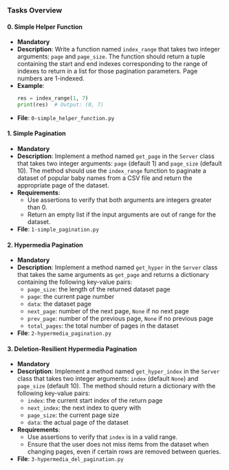 ### Tasks Overview

#### 0. Simple Helper Function
- **Mandatory**
- **Description**: Write a function named `index_range` that takes two integer arguments: `page` and `page_size`. The function should return a tuple containing the start and end indexes corresponding to the range of indexes to return in a list for those pagination parameters. Page numbers are 1-indexed.
- **Example**:
  ```python
  res = index_range(1, 7)
  print(res)  # Output: (0, 7)
  ```
- **File**: `0-simple_helper_function.py`

#### 1. Simple Pagination
- **Mandatory**
- **Description**: Implement a method named `get_page` in the `Server` class that takes two integer arguments: `page` (default 1) and `page_size` (default 10). The method should use the `index_range` function to paginate a dataset of popular baby names from a CSV file and return the appropriate page of the dataset.
- **Requirements**:
  - Use assertions to verify that both arguments are integers greater than 0.
  - Return an empty list if the input arguments are out of range for the dataset.
- **File**: `1-simple_pagination.py`

#### 2. Hypermedia Pagination
- **Mandatory**
- **Description**: Implement a method named `get_hyper` in the `Server` class that takes the same arguments as `get_page` and returns a dictionary containing the following key-value pairs:
  - `page_size`: the length of the returned dataset page
  - `page`: the current page number
  - `data`: the dataset page
  - `next_page`: number of the next page, `None` if no next page
  - `prev_page`: number of the previous page, `None` if no previous page
  - `total_pages`: the total number of pages in the dataset
- **File**: `2-hypermedia_pagination.py`

#### 3. Deletion-Resilient Hypermedia Pagination
- **Mandatory**
- **Description**: Implement a method named `get_hyper_index` in the `Server` class that takes two integer arguments: `index` (default `None`) and `page_size` (default 10). The method should return a dictionary with the following key-value pairs:
  - `index`: the current start index of the return page
  - `next_index`: the next index to query with
  - `page_size`: the current page size
  - `data`: the actual page of the dataset
- **Requirements**:
  - Use assertions to verify that `index` is in a valid range.
  - Ensure that the user does not miss items from the dataset when changing pages, even if certain rows are removed between queries.
- **File**: `3-hypermedia_del_pagination.py`
